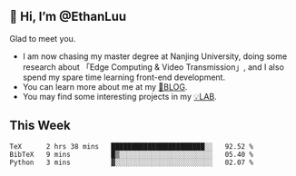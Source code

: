 ## 👋 Hi, I’m @EthanLuu

Glad to meet you.

- I am now chasing my master degree at Nanjing University, doing some research about 「Edge Computing & Video Transmission」, and I also spend my spare time learning front-end development.
- You can learn more about me at my [📝BLOG](https://blog.ethanloo.cn).
- You may find some interesting projects in my [💡LAB](https://lab.ethanloo.cn).

## This Week
<!--START_SECTION:waka-->

```text
TeX      2 hrs 38 mins   ███████████████████████░░   92.52 %
BibTeX   9 mins          █▒░░░░░░░░░░░░░░░░░░░░░░░   05.40 %
Python   3 mins          ▓░░░░░░░░░░░░░░░░░░░░░░░░   02.07 %
```

<!--END_SECTION:waka-->
